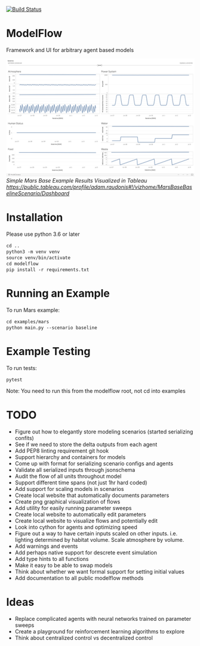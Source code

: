 [![Build Status](https://travis-ci.org/ModelFlow/modelflow.svg?branch=master)](https://travis-ci.org/ModelFlow/modelflow)

# ModelFlow
Framework and UI for arbitrary agent based models

![](screenshot.png)
*Simple Mars Base Example Results Visualized in Tableau https://public.tableau.com/profile/adam.raudonis#!/vizhome/MarsBaseBaselineScenario/Dashboard*

# Installation
Please use python 3.6 or later
```
cd ..
python3 -m venv venv
source venv/bin/activate
cd modelflow
pip install -r requirements.txt
```

# Running an Example
To run Mars example:
```
cd examples/mars
python main.py --scenario baseline
```

# Example Testing
To run tests:
```
pytest
```
Note: You need to run this from the modelflow root, not cd into examples

# TODO
- Figure out how to elegantly store modeling scenarios (started serializing confits)
- See if we need to store the delta outputs from each agent
- Add PEP8 linting requirement git hook
- Support hierarchy and containers for models
- Come up with format for serializing scenario configs and agents
- Validate all serialized inputs through jsonschema
- Audit the flow of all units throughout model
- Support different time spans (not just 1hr hard coded)
- Add support for scaling models in scenarios
- Create local website that automatically documents parameters
- Create png graphical visualization of flows
- Add utility for easily running parameter sweeps
- Create local website to automatically edit parameters
- Create local website to visualize flows and potentially edit
- Look into cython for agents and optimizing speed
- Figure out a way to have certain inputs scaled on other inputs. i.e. lighting determined by habitat volume. Scale atmosphere by volume.
- Add warnings and events
- Add perhaps native support for descrete event simulation
- Add type hints to all functions
- Make it easy to be able to swap models
- Think about whether we want formal support for setting initial values
- Add documentation to all public modelflow methods

# Ideas
- Replace complicated agents with neural networks trained on parameter sweeps
- Create a playground for reinforcement learning algorithms to explore
- Think about centralized control vs decentralized control